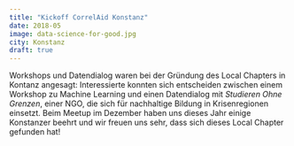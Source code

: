 ```yaml
---
title: "Kickoff CorrelAid Konstanz"
date: 2018-05
image: data-science-for-good.jpg
city: Konstanz
draft: true
---
```


Workshops und Datendialog waren bei der Gründung des Local Chapters in Kontanz angesagt: Interessierte konnten sich entscheiden zwischen einem Workshop zu Machine Learning und einen Datendialog mit _Studieren Ohne Grenzen_, einer NGO, die sich für nachhaltige Bildung in Krisenregionen einsetzt. Beim Meetup im Dezember haben uns dieses Jahr einige Konstanzer beehrt und wir freuen uns sehr, dass sich dieses Local Chapter gefunden hat!